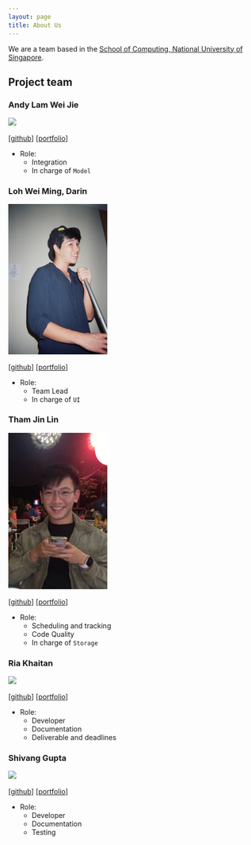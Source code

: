 ```yaml
---
layout: page
title: About Us
---
```


We are a team based in the [School of Computing, National University of Singapore](http://www.comp.nus.edu.sg).

## Project team

### Andy Lam Wei Jie

<img src="images/johndoe.png" width="200px">

[[github](https://github.com/lamwj98)]
[[portfolio](team/johndoe.md)]

- Role:
  - Integration
  - In charge of `Model`

### Loh Wei Ming, Darin

<img src="images/talkintomato.png" width="200px">

[[github](http://github.com/talkintomato)]
[[portfolio](team/talkintomato.md)]

- Role:
  - Team Lead
  - In charge of `UI`

### Tham Jin Lin

<img src="images/jltham.png" width="200px">

[[github](http://github.com/jltham)]
[[portfolio](team/jltham.md)]

- Role:
  - Scheduling and tracking
  - Code Quality
  - In charge of `Storage`

### Ria Khaitan

<img src="images/riakhaitan.png" width="200px">

[[github](http://github.com/riakhaitan)] [[portfolio](team/riakhaitan.md)]

- Role:
  - Developer
  - Documentation
  - Deliverable and deadlines

### Shivang Gupta

<img src="images/shivang211.png" width="200px">

[[github](http://github.com/Shivang211)]
[[portfolio](team/shivang211.md)]

- Role:
  - Developer
  - Documentation
  - Testing
